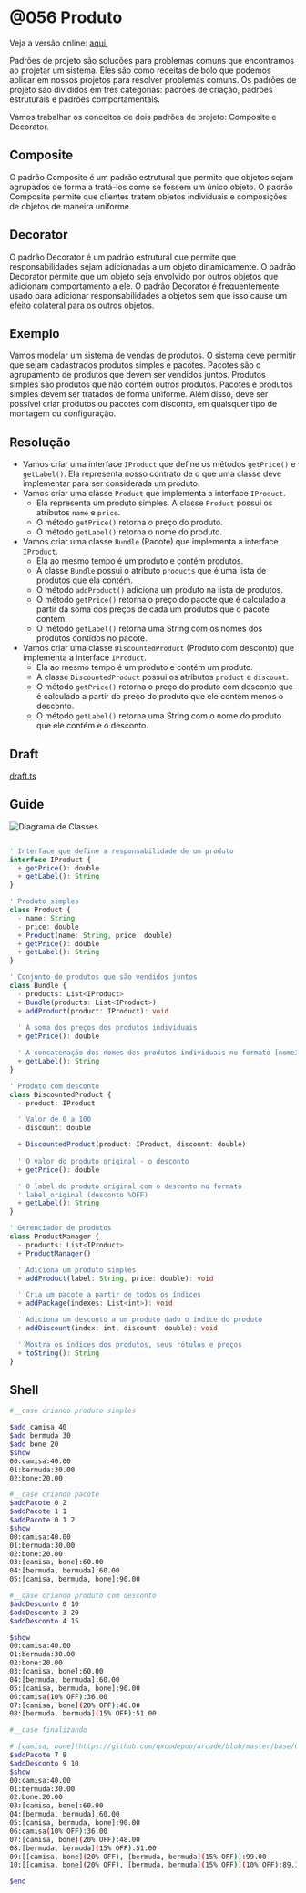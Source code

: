 # @056 Produto

Veja a versão online: [aqui.](https://github.com/qxcodepoo/arcade/blob/master/base/056/Readme.md)

Padrões de projeto são soluções para problemas comuns que encontramos ao projetar um sistema. Eles são como receitas de bolo que podemos aplicar em nossos projetos para resolver problemas comuns. Os padrões de projeto são divididos em três categorias: padrões de criação, padrões estruturais e padrões comportamentais.

Vamos trabalhar os conceitos de dois padrões de projeto: Composite e Decorator.

## Composite

O padrão Composite é um padrão estrutural que permite que objetos sejam agrupados de forma a tratá-los como se fossem um único objeto. O padrão Composite permite que clientes tratem objetos individuais e composições de objetos de maneira uniforme.

## Decorator

O padrão Decorator é um padrão estrutural que permite que responsabilidades sejam adicionadas a um objeto dinamicamente. O padrão Decorator permite que um objeto seja envolvido por outros objetos que adicionam comportamento a ele. O padrão Decorator é frequentemente usado para adicionar responsabilidades a objetos sem que isso cause um efeito colateral para os outros objetos.

## Exemplo

Vamos modelar um sistema de vendas de produtos. O sistema deve permitir que sejam cadastrados produtos simples e pacotes. Pacotes são o agrupamento de produtos que devem ser vendidos juntos. Produtos simples são produtos que não contém outros produtos. Pacotes e produtos simples devem ser tratados de forma uniforme. Além disso, deve ser possível criar produtos ou pacotes com disconto, em quaisquer tipo de montagem ou configuração.

## Resolução

- Vamos criar uma interface `IProduct` que define os métodos `getPrice()` e `getLabel()`. Ela representa nosso contrato de o que uma classe deve implementar para ser considerada um produto.
- Vamos criar uma classe `Product` que implementa a interface `IProduct`.
  - Ela representa um produto simples. A classe `Product` possui os atributos `name` e `price`.
  - O método `getPrice()` retorna o preço do produto.
  - O método `getLabel()` retorna o nome do produto.
- Vamos criar uma classe `Bundle` (Pacote) que implementa a interface `IProduct`.
  - Ela ao mesmo tempo é um produto e contém produtos.
  - A classe `Bundle` possui o atributo `products` que é uma lista de produtos que ela contém.
  - O método `addProduct()` adiciona um produto na lista de produtos.
  - O método `getPrice()` retorna o preço do pacote que é calculado a partir da soma dos preços de cada um produtos que o pacote contém.
  - O método `getLabel()` retorna uma String com os nomes dos produtos contidos no pacote.
- Vamos criar uma classe `DiscountedProduct` (Produto com desconto) que implementa a interface `IProduct`.
  - Ela ao mesmo tempo é um produto e contém um produto.
  - A classe `DiscountedProduct` possui os atributos `product` e `discount`.
  - O método `getPrice()` retorna o preço do produto com desconto que é calculado a partir do preço do produto que ele contém menos o desconto.
  - O método `getLabel()` retorna uma String com o nome do produto que ele contém e o desconto.

## Draft

[draft.ts](https://github.com/qxcodepoo/arcade/blob/master/base/056/.cache/draft.ts)

## Guide

![Diagrama de Classes](https://raw.githubusercontent.com/qxcodepoo/arcade/master/base/056/diagrama.png)

<!-- load diagrama.puml fenced=ts:filter -->

```ts

' Interface que define a responsabilidade de um produto
interface IProduct {
  + getPrice(): double
  + getLabel(): String
}

' Produto simples
class Product {
  - name: String
  - price: double
  + Product(name: String, price: double)
  + getPrice(): double
  + getLabel(): String
}

' Conjunto de produtos que são vendidos juntos
class Bundle {
  - products: List<IProduct>
  + Bundle(products: List<IProduct>)
  + addProduct(product: IProduct): void
  
  ' A soma dos preços dos produtos individuais
  + getPrice(): double

  ' A concatenação dos nomes dos produtos individuais no formato [nome1, nome2, nome3]
  + getLabel(): String
}

' Produto com desconto
class DiscountedProduct {
  - product: IProduct

  ' Valor de 0 a 100
  - discount: double

  + DiscountedProduct(product: IProduct, discount: double)
  
  ' O valor do produto original - o desconto
  + getPrice(): double

  ' O label do produto original com o desconto no formato
  ' label_original (desconto %OFF)
  + getLabel(): String
}

' Gerenciador de produtos
class ProductManager {
  - products: List<IProduct>
  + ProductManager()

  ' Adiciona um produto simples
  + addProduct(label: String, price: double): void

  ' Cria um pacote a partir de todos os índices
  + addPackage(indexes: List<int>): void

  ' Adiciona um desconto a um produto dado o índice do produto
  + addDiscount(index: int, discount: double): void

  ' Mostra os índices dos produtos, seus rótulos e preços
  + toString(): String
}

```

<!-- load -->

## Shell

```bash
#__case criando produto simples

$add camisa 40
$add bermuda 30
$add bone 20
$show
00:camisa:40.00
01:bermuda:30.00
02:bone:20.00

#__case criando pacote
$addPacote 0 2
$addPacote 1 1
$addPacote 0 1 2
$show
00:camisa:40.00
01:bermuda:30.00
02:bone:20.00
03:[camisa, bone]:60.00
04:[bermuda, bermuda]:60.00
05:[camisa, bermuda, bone]:90.00

#__case criando produto com desconto
$addDesconto 0 10
$addDesconto 3 20
$addDesconto 4 15

$show
00:camisa:40.00
01:bermuda:30.00
02:bone:20.00
03:[camisa, bone]:60.00
04:[bermuda, bermuda]:60.00
05:[camisa, bermuda, bone]:90.00
06:camisa(10% OFF):36.00
07:[camisa, bone](20% OFF):48.00
08:[bermuda, bermuda](15% OFF):51.00

#__case finalizando

# [camisa, bone](https://github.com/qxcodepoo/arcade/blob/master/base/056/20%) + [bermuda, bermuda](https://github.com/qxcodepoo/arcade/blob/master/base/056/15%)
$addPacote 7 8
$addDesconto 9 10
$show
00:camisa:40.00
01:bermuda:30.00
02:bone:20.00
03:[camisa, bone]:60.00
04:[bermuda, bermuda]:60.00
05:[camisa, bermuda, bone]:90.00
06:camisa(10% OFF):36.00
07:[camisa, bone](20% OFF):48.00
08:[bermuda, bermuda](15% OFF):51.00
09:[[camisa, bone](20% OFF), [bermuda, bermuda](15% OFF)]:99.00
10:[[camisa, bone](20% OFF), [bermuda, bermuda](15% OFF)](10% OFF):89.10

$end
```
